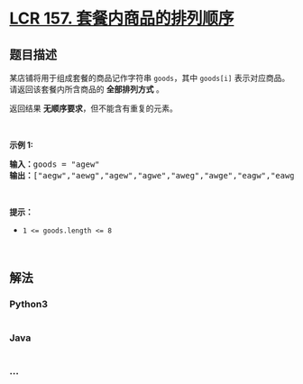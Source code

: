 # [LCR 157. 套餐内商品的排列顺序](https://leetcode.cn/problems/zi-fu-chuan-de-pai-lie-lcof)



## 题目描述

<!-- 这里写题目描述 -->

<p>某店铺将用于组成套餐的商品记作字符串 <code>goods</code>，其中 <code>goods[i]</code> 表示对应商品。请返回该套餐内所含商品的 <strong>全部排列方式</strong> 。</p>

<p>返回结果 <strong>无顺序要求</strong>，但不能含有重复的元素。</p>

<p>&nbsp;</p>

<p><strong>示例 1:</strong></p>

<pre>
<strong>输入：</strong>goods = "agew"
<strong>输出：</strong>["aegw","aewg","agew","agwe","aweg","awge","eagw","eawg","egaw","egwa","ewag","ewga","gaew","gawe","geaw","gewa","gwae","gwea","waeg","wage","weag","wega","wgae","wgea"]
</pre>

<p>&nbsp;</p>

<p><strong>提示：</strong></p>

<ul>
	<li><code>1 &lt;= goods.length &lt;= 8</code></li>
</ul>

<p>&nbsp;</p>


## 解法

<!-- 这里可写通用的实现逻辑 -->

<!-- tabs:start -->

### **Python3**

<!-- 这里可写当前语言的特殊实现逻辑 -->

```python

```

### **Java**

<!-- 这里可写当前语言的特殊实现逻辑 -->

```java

```

### **...**

```

```

<!-- tabs:end -->
